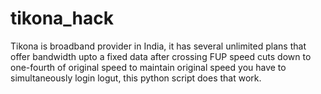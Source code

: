 tikona_hack
===========

Tikona is broadband provider in India, it has several unlimited plans that offer bandwidth upto a fixed data after crossing FUP speed cuts down to one-fourth of original speed to maintain original speed you have to simultaneously login logut, this python script does that work.
